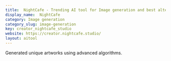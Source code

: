 ```yaml
---
title:  NightCafe - Trending AI tool for Image generation and best alternatives
display_name:  NightCafe
category: Image generation
category_slug: image-generation
key: creator_nightcafe_studio
website: https://creator.nightcafe.studio/
layout: aitool
---
```


Generated unique artworks using advanced algorithms.
